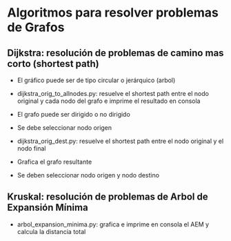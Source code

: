 # Algoritmos para resolver problemas de Grafos

## Dijkstra: resolución de problemas de camino mas corto (shortest path)

- El gráfico puede ser de tipo circular o jerárquico (arbol)

- dijkstra_orig_to_allnodes.py: resuelve el shortest path entre el nodo original y cada nodo del grafo e imprime el resultado en consola

- El grafo puede ser dirigido o no dirigido

- Se debe seleccionar nodo origen

- dijkstra_orig_dest.py: resuelve el shortest path entre el nodo original y el nodo final

- Grafica el grafo resultante

- Se deben seleccionar nodo origen y nodo destino

##

## Kruskal: resolución de problemas de Arbol de Expansión Mínima

- arbol_expansion_minima.py: grafica e imprime en consola el AEM y calcula la distancia total
